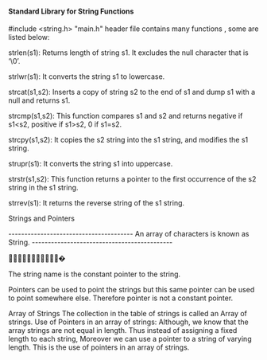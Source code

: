 #### Standard Library for String Functions

#include <string.h> "main.h"  header file contains many functions , some are listed below:


strlen(s1): Returns length of string s1. It excludes the null character that is ‘\0’.

strlwr(s1): It converts the string s1 to lowercase.

strcat(s1,s2): Inserts a copy of string s2 to the end of s1 and dump s1 with a null and returns s1.

strcmp(s1,s2): This function compares s1 and s2 and returns negative if s1<s2, positive if s1>s2, 0 if s1=s2.

strcpy(s1,s2): It copies the s2 string into the s1 string, and modifies the s1 string.

strupr(s1): It converts the string s1 into uppercase.

strstr(s1,s2): This function returns a pointer to the first occurrence of the s2 string in the s1 string.

strrev(s1): It returns the reverse string of the s1 string.

Strings and Pointers

 --------------------------------------- An array of characters is known as String. --------------------------------------------
 
 🎰🎰🎰🎰🎰🎰🎰🎰🎰🎰🎰�

The string name is the constant pointer to the string.

Pointers can be used to point the strings but this same pointer can be used to point somewhere else. Therefore pointer is not a constant pointer.

Array of Strings
The collection in the table of strings is called an Array of strings.
Use of Pointers in an array of strings: Although, we know that the array strings are not equal in length. Thus instead of assigning a fixed length to each string, Moreover we can  use a pointer to a string of varying length. This is the use of pointers in an array of strings.




